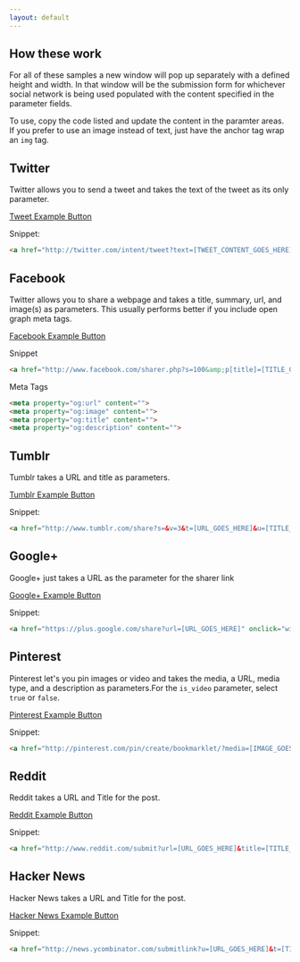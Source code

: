 ```yaml
---
layout: default
---
```


## How these work

For all of these samples a new window will pop up separately with a defined height and width. In that window will be the submission form for whichever social network is being used populated with the content specified in the parameter fields.

To use, copy the code listed and update the content in the paramter areas. If you prefer to use an image instead of text, just have the anchor tag wrap an `img` tag.

## Twitter

Twitter allows you to send a tweet and takes the text of the tweet as its only parameter.

<a class="example" href="http://twitter.com/intent/tweet?text={{ site.name }} {{ site.encodedUrl }} via @{{ site.twitter }}" onclick="window.open(this.href, 'twitterwindow','left=20,top=20,width=600,height=300,toolbar=0,resizable=1'); return false;">Tweet Example Button</a>

Snippet:

``` html
<a href="http://twitter.com/intent/tweet?text=[TWEET_CONTENT_GOES_HERE]" onclick="window.open(this.href, 'twitterwindow','left=20,top=20,width=600,height=300,toolbar=0,resizable=1'); return false;">Tweet</a>
```

## Facebook

Twitter allows you to share a webpage and takes a title, summary, url, and image(s) as parameters. This usually performs better if you include open graph meta tags.

<a class="example" href="http://www.facebook.com/sharer.php?s=100&amp;p[title]={{ site.name }}&amp;p[summary]={{ site.description }}&amp;p[url]={{ site.encodedUrl }}&amp;p[images[0]={{ site.encodedUrl }}{{ site.image }}" onclick="window.open(this.href, 'facebookwindow','left=20,top=20,width=600,height=700,toolbar=0,resizable=1'); return false;">Facebook Example Button</a>

Snippet

```html
<a href="http://www.facebook.com/sharer.php?s=100&amp;p[title]=[TITLE_GOES_HERE]&amp;p[summary]=[SUMMARY_GOES_HERE]&amp;p[url]=[URL_GOES_HERE]&amp;p[images[0]=[IMAGE_GOES_HERE]" onclick="window.open(this.href, 'facebookwindow','left=20,top=20,width=600,height=700,toolbar=0,resizable=1'); return false;">Share on FB</a>
```

Meta Tags

```html
<meta property="og:url" content="">
<meta property="og:image" content="">
<meta property="og:title" content="">
<meta property="og:description" content="">
```

## Tumblr

Tumblr takes a URL and title as parameters.

<a class="example" href="http://www.tumblr.com/share?s=&v=3&u={{ site.encodedUrl }}&t={{ site.name }}" onclick="window.open(this.href, 'tumblrwindow','left=20,top=20,width=600,height=700,toolbar=0,resizable=1'); return false;">Tumblr Example Button</a>

Snippet:

```html
<a href="http://www.tumblr.com/share?s=&v=3&t=[URL_GOES_HERE]&u=[TITLE_GOES_HERE]" onclick="window.open(this.href, 'tumblrwindow','left=20,top=20,width=600,height=700,toolbar=0,resizable=1'); return false;">Share on Tumblr</a>
```

## Google+

Google+ just takes a URL as the parameter for the sharer link

<a class="example" href="https://plus.google.com/share?url={{ site.encodedUrl }}" onclick="window.open(this.href, 'googlepluswindow','left=20,top=20,width=600,height=700,toolbar=0,resizable=1'); return false;">Google+ Example Button</a>

Snippet:

```html
<a href="https://plus.google.com/share?url=[URL_GOES_HERE]" onclick="window.open(this.href, 'googlepluswindow','left=20,top=20,width=600,height=700,toolbar=0,resizable=1'); return false;">Share on Google+</a>
```

## Pinterest

Pinterest let's you pin images or video and takes the media, a URL, media type, and a description as parameters.For the `is_video` parameter, select `true` or `false`.

<a class="example" href="http://pinterest.com/pin/create/bookmarklet/?media={{ site.encodedUrl }}{{ site.image }}&url={{ site.encodedUrl }}&is_video=false&description={{ site.description }}" onclick="window.open(this.href, 'pinterestwindow','left=20,top=20,width=600,height=700,toolbar=0,resizable=1'); return false;">Pinterest Example Button</a>

Snippet:

```html
<a href="http://pinterest.com/pin/create/bookmarklet/?media=[IMAGE_GOES_HERE]&url=[URL_GOES_HERE]&is_video=[true|false]&description=[DESCRIPTION_GOES_HERE]" onclick="window.open(this.href, 'pinterestwindow','left=20,top=20,width=600,height=700,toolbar=0,resizable=1'); return false;">Pin it</a>
```

## Reddit

Reddit takes a URL and Title for the post.

<a class="example" href="http://www.reddit.com/submit?url={{ site.encodedUrl }}&title={{ site.name }}" onclick="window.open(this.href, 'redditwindow','left=20,top=20,width=600,height=700,toolbar=0,resizable=1'); return false;">Reddit Example Button</a>

Snippet:

```html
<a href="http://www.reddit.com/submit?url=[URL_GOES_HERE]&title=[TITLE_GOES_HERE]" onclick="window.open(this.href, 'redditwindow','left=20,top=20,width=600,height=700,toolbar=0,resizable=1'); return false;">Post to Reddit</a>
```

## Hacker News

Hacker News takes a URL and Title for the post.

<a class="example" href="http://news.ycombinator.com/submitlink?u={{ site.encodedUrl }}&t={{ site.name | url_param_escape }}" onclick="window.open(this.href, 'hackernewswindow','left=20,top=20,width=600,height=700,toolbar=0,resizable=1'); return false;">Hacker News Example Button</a>

Snippet:

```html
<a href="http://news.ycombinator.com/submitlink?u=[URL_GOES_HERE]&t=[TITLE_GOES_HERE]" onclick="window.open(this.href, 'hackernewswindow','left=20,top=20,width=600,height=700,toolbar=0,resizable=1'); return false;">Submit to Hacker News</a>
```